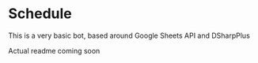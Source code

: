 # Schedule

This is a very basic bot, based around Google Sheets API and DSharpPlus

Actual readme coming soon
